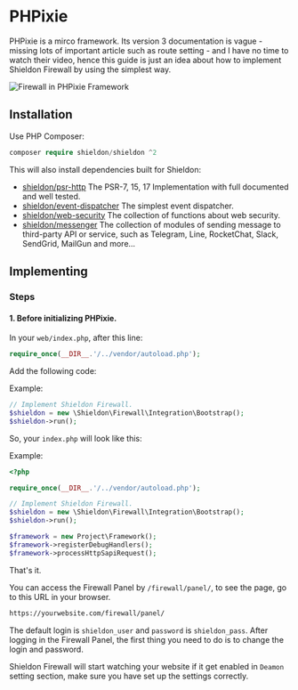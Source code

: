 # PHPixie

PHPixie is a mirco framework. Its version 3 documentation is vague - missing lots of important article such as route setting - and I have no time to watch their video, hence this guide is just an idea about how to implement Shieldon Firewall by using the simplest way.

![Firewall in PHPixie Framework](https://shieldon.io/images/home/phpixie-framework-firewall.png)

## Installation

Use PHP Composer:

```php
composer require shieldon/shieldon ^2
```

This will also install dependencies built for Shieldon:

- [shieldon/psr-http](https://github.com/terrylinooo/psr-http) The PSR-7, 15, 17 Implementation with full documented and well tested.
- [shieldon/event-dispatcher](https://github.com/terrylinooo/event-dispatcher) The simplest event dispatcher.
- [shieldon/web-security](https://github.com/terrylinooo/web-security) The collection of functions about web security.
- [shieldon/messenger](https://github.com/terrylinooo/messenger) The collection of modules of sending message to third-party API or service, such as Telegram, Line, RocketChat, Slack, SendGrid, MailGun and more...

## Implementing

### Steps

#### 1. Before initializing PHPixie.

In your `web/index.php`, after this line:

```php
require_once(__DIR__.'/../vendor/autoload.php');
```
Add the following code:

Example:
```php
// Implement Shieldon Firewall.
$shieldon = new \Shieldon\Firewall\Integration\Bootstrap();
$shieldon->run();
```

So, your `index.php` will look like this:

Example:
```php
<?php

require_once(__DIR__.'/../vendor/autoload.php');

// Implement Shieldon Firewall.
$shieldon = new \Shieldon\Firewall\Integration\Bootstrap();
$shieldon->run();

$framework = new Project\Framework();
$framework->registerDebugHandlers();
$framework->processHttpSapiRequest();
```

That's it.

You can access the Firewall Panel by `/firewall/panel/`, to see the page, go to this URL in your browser.

```bash
https://yourwebsite.com/firewall/panel/
```

The default login is `shieldon_user` and `password` is `shieldon_pass`. After logging in the Firewall Panel, the first thing you need to do is to change the login and password.

Shieldon Firewall will start watching your website if it get enabled in `Deamon` setting section, make sure you have set up the settings correctly.